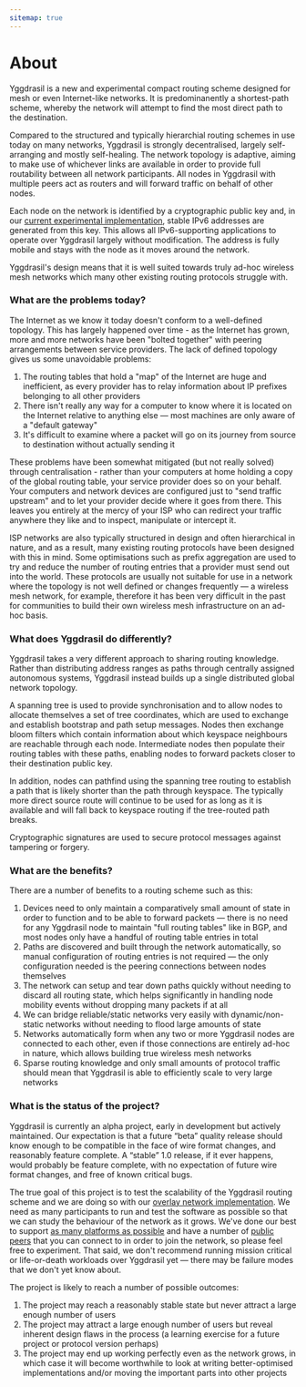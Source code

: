 ```yaml
---
sitemap: true
---
```


# About

Yggdrasil is a new and experimental compact routing scheme designed for mesh or even Internet-like networks. It is predominanently a shortest-path scheme, whereby the network will attempt to find the most direct path to the destination.

Compared to the structured and typically hierarchial routing schemes in use today on many networks, Yggdrasil is strongly decentralised, largely self-arranging and mostly self-healing. The network topology is adaptive, aiming to make use of whichever links are available in order to provide full routability between all network participants. All nodes in Yggdrasil with multiple peers act as routers and will forward traffic on behalf of other nodes.

Each node on the network is identified by a cryptographic public key and, in our [current experimental implementation](implementation.md), stable IPv6 addresses are generated from this key. This allows all IPv6-supporting applications to operate over Yggdrasil largely without modification. The address is fully mobile and stays with the node as it moves around the network.

Yggdrasil's design means that it is well suited towards truly ad-hoc wireless mesh networks which many other existing routing protocols struggle with.

### What are the problems today?

The Internet as we know it today doesn't conform to a well-defined topology. This has largely happened over time - as the Internet has grown, more and more networks have been "bolted together" with peering arrangements between service providers. The lack of defined topology gives us some unavoidable problems:

1. The routing tables that hold a "map" of the Internet are huge and inefficient, as every provider has to relay information about IP prefixes belonging to all other providers
1. There isn't really any way for a computer to know where it is located on the Internet relative to anything else — most machines are only aware of a "default gateway"
1. It's difficult to examine where a packet will go on its journey from source to destination without actually sending it

These problems have been somewhat mitigated (but not really solved) through centralisation - rather than your computers at home holding a copy of the global routing table, your service provider does so on your behalf. Your computers and network devices are configured just to "send traffic upstream" and to let your provider decide where it goes from there. This leaves you entirely at the mercy of your ISP who can redirect your traffic anywhere they like and to inspect, manipulate or intercept it.

ISP networks are also typically structured in design and often hierarchical in nature, and as a result, many existing routing protocols have been designed with this in mind. Some optimisations such as prefix aggregation are used to try and reduce the number of routing entries that a provider must send out into the world. These protocols are usually not suitable for use in a network where the topology is not well defined or changes frequently — a wireless mesh network, for example, therefore it has been very difficult in the past for communities to build their own wireless mesh infrastructure on an ad-hoc basis.

### What does Yggdrasil do differently?

Yggdrasil takes a very different approach to sharing routing knowledge. Rather than distributing address ranges as paths through centrally assigned autonomous systems, Yggdrasil instead builds up a single distributed global network topology.

A spanning tree is used to provide synchronisation and to allow nodes to allocate themselves a set of tree coordinates, which are used to exchange and establish bootstrap and path setup messages. Nodes then exchange bloom filters which contain information about which keyspace neighbours are reachable through each node. Intermediate nodes then populate their routing tables with these paths, enabling nodes to forward packets closer to their destination public key.

In addition, nodes can pathfind using the spanning tree routing to establish a path that is likely shorter than the path through keyspace. The typically more direct source route will continue to be used for as long as it is available and will fall back to keyspace routing if the tree-routed path breaks.

Cryptographic signatures are used to secure protocol messages against tampering or forgery.

### What are the benefits?

There are a number of benefits to a routing scheme such as this:

1. Devices need to only maintain a comparatively small amount of state in order to function and to be able to forward packets — there is no need for any Yggdrasil node to maintain "full routing tables" like in BGP, and most nodes only have a handful of routing table entries in total
1. Paths are discovered and built through the network automatically, so manual configuration of routing entries is not required — the only configuration needed is the peering connections between nodes themselves
1. The network can setup and tear down paths quickly without needing to discard all routing state, which helps significantly in handling node mobility events without dropping many packets if at all
1. We can bridge reliable/static networks very easily with dynamic/non-static networks without needing to flood large amounts of state
1. Networks automatically form when any two or more Yggdrasil nodes are connected to each other, even if those connections are entirely ad-hoc in nature, which allows building true wireless mesh networks
1. Sparse routing knowledge and only small amounts of protocol traffic should mean that Yggdrasil is able to efficiently scale to very large networks

### What is the status of the project?

Yggdrasil is currently an alpha project, early in development but actively maintained. Our expectation is that a future “beta” quality release should know enough to be compatible in the face of wire format changes, and reasonably feature complete. A “stable” 1.0 release, if it ever happens, would probably be feature complete, with no expectation of future wire format changes, and free of known critical bugs.

The true goal of this project is to test the scalability of the Yggdrasil routing scheme and we are doing so with our [overlay network implementation](implementation.md). We need as many participants to run and test the software as possible so that we can study the behaviour of the network as it grows. We've done our best to support [as many platforms as possible](installation.md) and have a number of [public peers](https://github.com/yggdrasil-network/public-peers) that you can connect to in order to join the network, so please feel free to experiment. That said, we don't recommend running mission critical or life-or-death workloads over Yggdrasil yet — there may be failure modes that we don't yet know about.

The project is likely to reach a number of possible outcomes:

1. The project may reach a reasonably stable state but never attract a large enough number of users
1. The project may attract a large enough number of users but reveal inherent design flaws in the process (a learning exercise for a future project or protocol version perhaps)
1. The project may end up working perfectly even as the network grows, in which case it will become worthwhile to look at writing better-optimised implementations and/or moving the important parts into other projects

